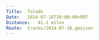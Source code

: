 ```yaml
---
Title:	Toledo
Date:	2014-07-16T20:00:00+PDT
Distance:	41.1 miles
Route:	tracks/2014-07-16.geojson
---
```


